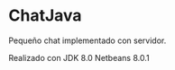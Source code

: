 ChatJava
========

Pequeño chat implementado con servidor. 

Realizado con JDK 8.0 
Netbeans 8.0.1 

